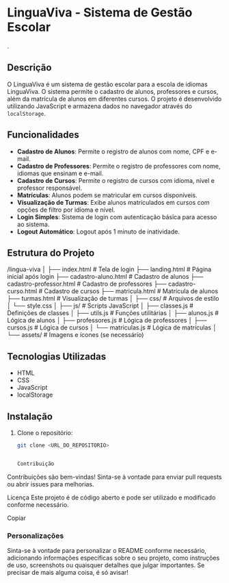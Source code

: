 # LinguaViva - Sistema de Gestão Escolar
.
## Descrição
O LinguaViva é um sistema de gestão escolar para a escola de idiomas LinguaViva. O sistema permite o cadastro de alunos, professores e cursos, além da matrícula de alunos em diferentes cursos. O projeto é desenvolvido utilizando JavaScript e armazena dados no navegador através do `localStorage`.

## Funcionalidades
- **Cadastro de Alunos**: Permite o registro de alunos com nome, CPF e e-mail.
- **Cadastro de Professores**: Permite o registro de professores com nome, idiomas que ensinam e e-mail.
- **Cadastro de Cursos**: Permite o registro de cursos com idioma, nível e professor responsável.
- **Matrículas**: Alunos podem se matricular em cursos disponíveis.
- **Visualização de Turmas**: Exibe alunos matriculados em cursos com opções de filtro por idioma e nível.
- **Login Simples**: Sistema de login com autenticação básica para acesso ao sistema.
- **Logout Automático**: Logout após 1 minuto de inatividade.

## Estrutura do Projeto

/lingua-viva
│
├── index.html # Tela de login
├── landing.html # Página inicial após login
├── cadastro-aluno.html # Cadastro de alunos
├── cadastro-professor.html # Cadastro de professores
├── cadastro-curso.html # Cadastro de cursos
├── matricula.html # Matrícula de alunos
├── turmas.html # Visualização de turmas
│
├── css/ # Arquivos de estilo
│ └── style.css
│
├── js/ # Scripts JavaScript
│ ├── classes.js # Definições de classes
│ ├── utils.js # Funções utilitárias
│ ├── alunos.js # Lógica de alunos
│ ├── professores.js # Lógica de professores
│ ├── cursos.js # Lógica de cursos
│ └── matriculas.js # Lógica de matrículas
│
└── assets/ # Imagens e ícones (se necessário)


## Tecnologias Utilizadas
- HTML
- CSS
- JavaScript
- localStorage

## Instalação
1. Clone o repositório:
   ```bash
   git clone <URL_DO_REPOSITORIO>


   Contribuição
Contribuições são bem-vindas! Sinta-se à vontade para enviar pull requests ou abrir issues para melhorias.

Licença
Este projeto é de código aberto e pode ser utilizado e modificado conforme necessário.

Copiar

### Personalizações
Sinta-se à vontade para personalizar o README conforme necessário, adicionando informações específicas sobre o seu projeto, como instruções de uso, screenshots ou quaisquer detalhes que julgar importantes. Se precisar de mais alguma coisa, é só avisar!



